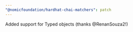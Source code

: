 ```yaml
---
"@nomicfoundation/hardhat-chai-matchers": patch
---
```


Added support for Typed objects (thanks @RenanSouza2!)

